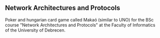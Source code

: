 ## Network Architectures and Protocols

Poker and hungarian card game called Makaó (similar to UNO) for the BSc course "Network Architectures and Protocols" at the Faculty of Informatics of the University of Debrecen.
